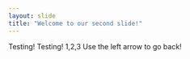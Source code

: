 ```yaml
---
layout: slide
title: "Welcome to our second slide!"
---
```

Testing! Testing! 1,2,3
Use the left arrow to go back!
